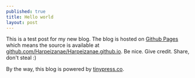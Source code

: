 ```yaml
---
published: true
title: Hello world
layout: post
---
```

This is a test post for my new blog. The blog is hosted on [Github Pages](http://pages.github.com/) which means the source is available at [github.com/Harpeizanae/Harpeizanae.github.io](http://github.com/Harpeizanae/Harpeizanae.github.io). Be nice. Give credit. Share, don't steal :)

By the way, this blog is powered by [tinypress.co](https://tinypress.co).